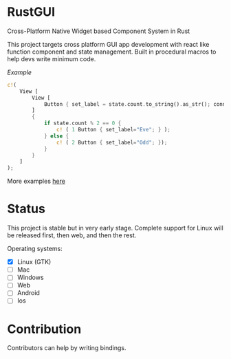 # RustGUI

Cross-Platform Native Widget based Component System in Rust

This project targets cross platform GUI app development with react like function component and state management.
Built in procedural macros to help devs write minimum code.

*Example*
```rust
c!(
    View [
        View [
            Button { set_label = state.count.to_string().as_str(); connect_clicked = || state.count += 1; },
        ]
        {
            if state.count % 2 == 0 {
                c! ( 1 Button { set_label="Eve"; } );
            } else {
                c! ( 2 Button { set_label="Odd"; });
            }
        }
    ]
);
```

More examples [here](examples)

# Status
This project is stable but in very early stage. Complete support for Linux will be released first, then web, and then the rest.

Operating systems:
+ [x] Linux (GTK) 
+ [ ] Mac
+ [ ] Windows
+ [ ] Web
+ [ ] Android
+ [ ] Ios

# Contribution
Contributors can help by writing bindings.